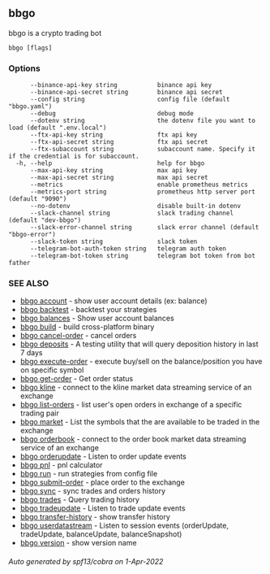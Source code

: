 ## bbgo

bbgo is a crypto trading bot

```
bbgo [flags]
```

### Options

```
      --binance-api-key string           binance api key
      --binance-api-secret string        binance api secret
      --config string                    config file (default "bbgo.yaml")
      --debug                            debug mode
      --dotenv string                    the dotenv file you want to load (default ".env.local")
      --ftx-api-key string               ftx api key
      --ftx-api-secret string            ftx api secret
      --ftx-subaccount string            subaccount name. Specify it if the credential is for subaccount.
  -h, --help                             help for bbgo
      --max-api-key string               max api key
      --max-api-secret string            max api secret
      --metrics                          enable prometheus metrics
      --metrics-port string              prometheus http server port (default "9090")
      --no-dotenv                        disable built-in dotenv
      --slack-channel string             slack trading channel (default "dev-bbgo")
      --slack-error-channel string       slack error channel (default "bbgo-error")
      --slack-token string               slack token
      --telegram-bot-auth-token string   telegram auth token
      --telegram-bot-token string        telegram bot token from bot father
```

### SEE ALSO

* [bbgo account](bbgo_account.md)	 - show user account details (ex: balance)
* [bbgo backtest](bbgo_backtest.md)	 - backtest your strategies
* [bbgo balances](bbgo_balances.md)	 - Show user account balances
* [bbgo build](bbgo_build.md)	 - build cross-platform binary
* [bbgo cancel-order](bbgo_cancel-order.md)	 - cancel orders
* [bbgo deposits](bbgo_deposits.md)	 - A testing utility that will query deposition history in last 7 days
* [bbgo execute-order](bbgo_execute-order.md)	 - execute buy/sell on the balance/position you have on specific symbol
* [bbgo get-order](bbgo_get-order.md)	 - Get order status
* [bbgo kline](bbgo_kline.md)	 - connect to the kline market data streaming service of an exchange
* [bbgo list-orders](bbgo_list-orders.md)	 - list user's open orders in exchange of a specific trading pair
* [bbgo market](bbgo_market.md)	 - List the symbols that the are available to be traded in the exchange
* [bbgo orderbook](bbgo_orderbook.md)	 - connect to the order book market data streaming service of an exchange
* [bbgo orderupdate](bbgo_orderupdate.md)	 - Listen to order update events
* [bbgo pnl](bbgo_pnl.md)	 - pnl calculator
* [bbgo run](bbgo_run.md)	 - run strategies from config file
* [bbgo submit-order](bbgo_submit-order.md)	 - place order to the exchange
* [bbgo sync](bbgo_sync.md)	 - sync trades and orders history
* [bbgo trades](bbgo_trades.md)	 - Query trading history
* [bbgo tradeupdate](bbgo_tradeupdate.md)	 - Listen to trade update events
* [bbgo transfer-history](bbgo_transfer-history.md)	 - show transfer history
* [bbgo userdatastream](bbgo_userdatastream.md)	 - Listen to session events (orderUpdate, tradeUpdate, balanceUpdate, balanceSnapshot)
* [bbgo version](bbgo_version.md)	 - show version name

###### Auto generated by spf13/cobra on 1-Apr-2022
